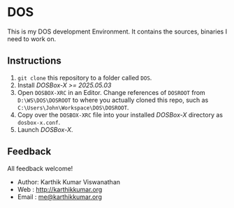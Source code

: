 # DOS

This is my DOS development Environment. It contains
the sources, binaries I need to work on.

## Instructions

1. `git clone` this repository to a folder called `DOS`.
2. Install *DOSBox-X >= 2025.05.03*
3. Open `DOSBOX-XRC` in an Editor. Change references of `DOSROOT` from `D:\WS\DOS\DOSROOT` to
   where you actually cloned this repo, such as `C:\Users\John\Workspace\DOS\DOSROOT`.
4. Copy over the `DOSBOX-XRC` file into your installed *DOSBox-X* directory as `dosbox-x.conf`.
5. Launch *DOSBox-X*.

## Feedback

All feedback welcome!

* Author: Karthik Kumar Viswanathan
* Web   : http://karthikkumar.org
* Email : me@karthikkumar.org
